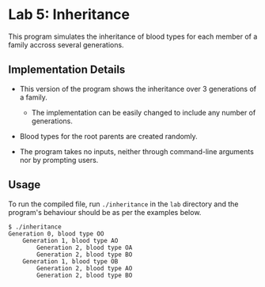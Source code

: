 # Lab 5: Inheritance

This program simulates the inheritance of blood types for each member of a family accross several generations.


## Implementation Details

* This version of the program shows the inheritance over 3 generations of a family.

    * The implementation can be easily changed to include any number of generations.

* Blood types for the root parents are created randomly.

* The program takes no inputs, neither through command-line arguments nor by prompting users.
    

## Usage

To run the compiled file, run `./inheritance` in the `lab` directory and the program's behaviour should be as per the examples below.


```
$ ./inheritance
Generation 0, blood type OO
    Generation 1, blood type AO
        Generation 2, blood type OA
        Generation 2, blood type BO
    Generation 1, blood type OB
        Generation 2, blood type AO
        Generation 2, blood type BO
```
